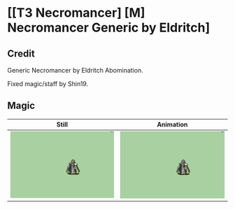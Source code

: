 # [\[T3 Necromancer\] \[M\] Necromancer Generic by Eldritch]

## Credit

Generic Necromancer by Eldritch Abomination. 

Fixed magic/staff by Shin19.
	
## Magic

| Still | Animation |
| :---: | :-------: |
| ![Magic still](./Magic_000.png) | ![Magic animation](./Magic.gif) |
